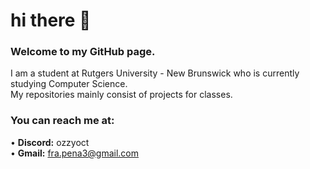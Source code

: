 # hi there 👋
### Welcome to my GitHub page.

I am a student at Rutgers University - New Brunswick who is currently studying Computer Science. </br>
My repositories mainly consist of projects for classes.

### You can reach me at:
• **Discord:** ozzyoct </br>
• **Gmail:** fra.pena3@gmail.com




<!--
**fpen3/fpen3** is a ✨ _special_ ✨ repository because its `README.md` (this file) appears on your GitHub profile.

Here are some ideas to get you started:

- 🔭 I’m currently working on ...
- 🌱 I’m currently learning ...
- 👯 I’m looking to collaborate on ...
- 🤔 I’m looking for help with ...
- 💬 Ask me about ...
- 📫 How to reach me: ...
- 😄 Pronouns: ...
- ⚡ Fun fact: ...
-->
